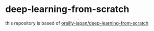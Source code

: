 # deep-learning-from-scratch

this repository is based of [oreilly-japan/deep-learning-from-scratch](https://github.com/oreilly-japan/deep-learning-from-scratch)
